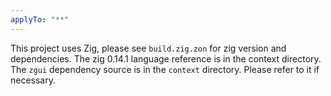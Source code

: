 ```yaml
---
applyTo: "**"
---
```


This project uses Zig, please see `build.zig.zon` for zig version and dependencies.
The zig 0.14.1 language reference is in the context directory.
The `zgui` dependency source is in the `context` directory. Please refer to it if necessary.
